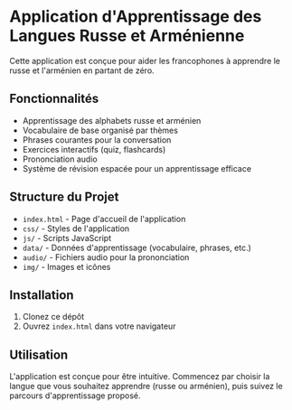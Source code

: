 # Application d'Apprentissage des Langues Russe et Arménienne

Cette application est conçue pour aider les francophones à apprendre le russe et l'arménien en partant de zéro.

## Fonctionnalités

- Apprentissage des alphabets russe et arménien
- Vocabulaire de base organisé par thèmes
- Phrases courantes pour la conversation
- Exercices interactifs (quiz, flashcards)
- Prononciation audio
- Système de révision espacée pour un apprentissage efficace

## Structure du Projet

- `index.html` - Page d'accueil de l'application
- `css/` - Styles de l'application
- `js/` - Scripts JavaScript
- `data/` - Données d'apprentissage (vocabulaire, phrases, etc.)
- `audio/` - Fichiers audio pour la prononciation
- `img/` - Images et icônes

## Installation

1. Clonez ce dépôt
2. Ouvrez `index.html` dans votre navigateur

## Utilisation

L'application est conçue pour être intuitive. Commencez par choisir la langue que vous souhaitez apprendre (russe ou arménien), puis suivez le parcours d'apprentissage proposé.